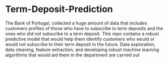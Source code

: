 # Term-Deposit-Prediction

The Bank of Portugal, collected a huge amount of data that includes customers profiles of those who have to subscribe to term deposits and the ones who
did not subscribe to a term deposit.
This repo contains a robust predictive model that would help
them identify customers who would or would not subscribe to their term deposit in the
future.
Data exploration, data cleaning, feature extraction, and developing robust machine learning algorithms that
would aid them in the department are carried out
